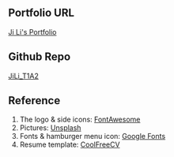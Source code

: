 ## Portfolio URL
[Ji Li's Portfolio](https://ji-li-portfolio.netlify.app/)

## Github Repo
[JiLi_T1A2](https://github.com/JiLi94/JiLi_T1A2.git)



## Reference
1. The logo & side icons: [FontAwesome](https://fontawesome.com/v4/icons/)
2. Pictures: [Unsplash](https://unsplash.com/)
3. Fonts & hamburger menu icon: [Google Fonts](https://fonts.google.com/)
4. Resume template: [CoolFreeCV](https://www.coolfreecv.com/)